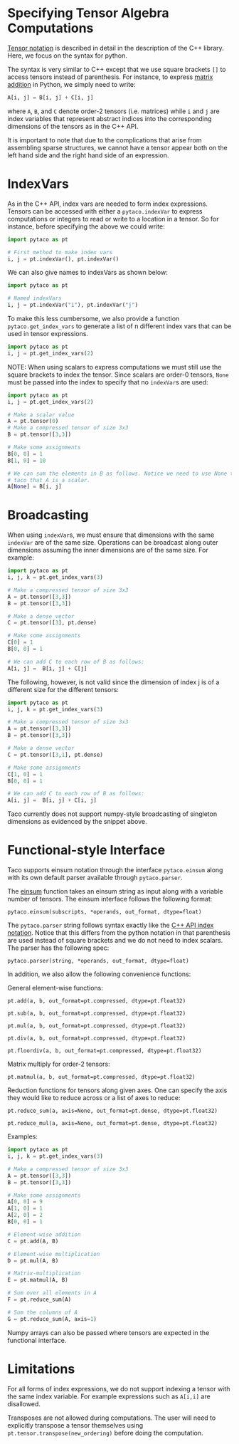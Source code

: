 # Specifying Tensor Algebra Computations

[Tensor notation](tensors#Computing-on-Tensors) is described in detail in the description of the C++ library. Here, we focus on the syntax for python.

The syntax is very similar to C++ except that we use square brackets ```[]``` to access tensors instead of parenthesis. For instance, to express [matrix addition](tensors#Computing-on-Tensors) in Python, we simply need to write:

```python
A[i, j] = B[i, j] + C[i, j]
```

where `A`, `B`, and `C` denote order-2 tensors (i.e. matrices) while `i` and `j` are index variables that represent abstract indices into the corresponding dimensions of the tensors as in the C++ API.

It is important to note that due to the complications that arise from assembling sparse structures, we cannot have a tensor appear both on the left hand side and the right hand side of an expression.

# IndexVars

As in the C++ API, index vars are needed to form index expressions. Tensors can be accessed with either a ```pytaco.indexVar``` to express computations or integers to read or write to a location in a tensor. So for instance, before specifying the above we could write:

```python
import pytaco as pt

# First method to make index vars
i, j = pt.indexVar(), pt.indexVar()
```

We can also give names to indexVars as shown below:
```python
import pytaco as pt

# Named indexVars
i, j = pt.indexVar("i"), pt.indexVar("j")
```

To make this less cumbersome, we also provide a function ```pytaco.get_index_vars``` to generate a list of n different index vars that can be used in tensor expressions.
```python
import pytaco as pt
i, j = pt.get_index_vars(2)
```

NOTE: When using scalars to express computations we must still use the square brackets to index the tensor. Since scalars are order-0 tensors, ```None``` must be passed into the index to specify that no ```indexVar```s are used:
```python
import pytaco as pt
i, j = pt.get_index_vars(2)

# Make a scalar value
A = pt.tensor(0)
# Make a compressed tensor of size 3x3
B = pt.tensor([3,3])

# Make some assignments
B[0, 0] = 1
B[1, 0] = 10

# We can sum the elements in B as follows. Notice we need to use None to tell 
# taco that A is a scalar.
A[None] = B[i, j]
```

# Broadcasting

When using ```indexVar```s, we must ensure that dimensions with the same ```indexVar``` are of the same size. Operations can be broadcast along outer dimensions assuming the inner dimensions are of the same size. For example:

```python
import pytaco as pt
i, j, k = pt.get_index_vars(3)

# Make a compressed tensor of size 3x3
A = pt.tensor([3,3])
B = pt.tensor([3,3])

# Make a dense vector
C = pt.tensor([3], pt.dense)

# Make some assignments
C[0] = 1
B[0, 0] = 1

# We can add C to each row of B as follows:
A[i, j] =  B[i, j] + C[j]
```

The following, however, is not valid since the dimension of index j is of a different size for the different tensors:
```python
import pytaco as pt
i, j, k = pt.get_index_vars(3)

# Make a compressed tensor of size 3x3
A = pt.tensor([3,3])
B = pt.tensor([3,3])

# Make a dense vector
C = pt.tensor([3,1], pt.dense)

# Make some assignments
C[1, 0] = 1
B[0, 0] = 1

# We can add C to each row of B as follows:
A[i, j] =  B[i, j] + C[i, j]
```

Taco currently does not support numpy-style broadcasting of singleton dimensions as evidenced by the snippet above. 

# Functional-style Interface

Taco supports einsum notation through the interface ```pytaco.einsum``` along with its own default parser available through ```pytaco.parser```.

The [einsum](https://rockt.github.io/2018/04/30/einsum) function takes an einsum string as input along with a variable number of tensors. The einsum interface follows the following format:

```pytaco.einsum(subscripts, *operands, out_format, dtype=float)```

The ```pytaco.parser``` string follows syntax exactly like the [C++ API index notation](tensors#Computing-on-Tensors). Notice that this differs from the python notation in that parenthesis are used instead of square brackets and we do not need to index scalars. The parser has the following spec:

```pytaco.parser(string, *operands, out_format, dtype=float)```

In addition, we also allow the following convenience functions:

General element-wise functions:

```pt.add(a, b, out_format=pt.compressed, dtype=pt.float32)```

```pt.sub(a, b, out_format=pt.compressed, dtype=pt.float32)```

```pt.mul(a, b, out_format=pt.compressed, dtype=pt.float32)```

```pt.div(a, b, out_format=pt.compressed, dtype=pt.float32)```

```pt.floordiv(a, b, out_format=pt.compressed, dtype=pt.float32)```

Matrix multiply for order-2 tensors:

```pt.matmul(a, b, out_format=pt.compressed, dtype=pt.float32)```

Reduction functions for tensors along given axes. One can specify the axis they would like to reduce across or a list of axes to reduce:

```pt.reduce_sum(a, axis=None, out_format=pt.dense, dtype=pt.float32)```

```pt.reduce_mul(a, axis=None, out_format=pt.dense, dtype=pt.float32)```

Examples:
```python
import pytaco as pt
i, j, k = pt.get_index_vars(3)

# Make a compressed tensor of size 3x3
A = pt.tensor([3,3])
B = pt.tensor([3,3])

# Make some assignments
A[0, 0] = 9
A[1, 0] = 1
A[2, 0] = 2
B[0, 0] = 1

# Element-wise addition
C = pt.add(A, B)

# Element-wise multiplication
D = pt.mul(A, B)

# Matrix-multiplication
E = pt.matmul(A, B)

# Sum over all elements in A
F = pt.reduce_sum(A)

# Sum the columns of A
G = pt.reduce_sum(A, axis=1)
```

Numpy arrays can also be passed where tensors are expected in the functional interface.

# Limitations

For all forms of index expressions, we do not support indexing a tensor with the same index variable. For example expressions such as ```A[i,i]``` are disallowed.

Transposes are not allowed during computations. The user will need to explicitly transpose a tensor themselves using ```pt.tensor.transpose(new_ordering)``` before doing the computation.







